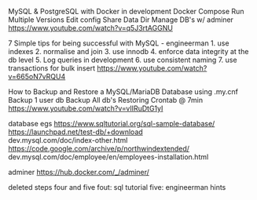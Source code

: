 

MySQL & PostgreSQL with Docker in development
    Docker Compose
    Run Multiple Versions
    Edit config
    Share Data Dir
    Manage DB's w/ adminer
https://www.youtube.com/watch?v=q5J3rtAGGNU


7 Simple tips for being successful with MySQL - engineerman
    1. use indexes
    2. normalise and join
    3. use innodb
    4. enforce data integrity at the db level
    5. Log queries in development
    6. use consistent naming
    7. use transactions for bulk insert
https://www.youtube.com/watch?v=665oN7vRQU4

How to Backup and Restore a MySQL/MariaDB Database
    using .my.cnf
    Backup 1 user db
    Backup All db's
    Restoring
    Crontab @ 7min
https://www.youtube.com/watch?v=vIIRuDtG1yI

database egs
https://www.sqltutorial.org/sql-sample-database/  
https://launchpad.net/test-db/+download  
dev.mysql.com/doc/index-other.html  
https://code.google.com/archive/p/northwindextended/  
dev.mysql.com/doc/employee/en/employees-installation.html

adminer
https://hub.docker.com/_/adminer/

deleted steps four and five
    fout: sql tutorial
    five: engineerman hints
